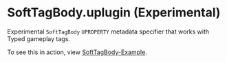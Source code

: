 # SoftTagBody.uplugin (Experimental)
Experimental `SoftTagBody` `UPROPERTY` metadata specifier that works with Typed gameplay tags.

To see this in action, view [SoftTagBody-Example](https://github.com/ubytedev/SoftTagBody-Example).
